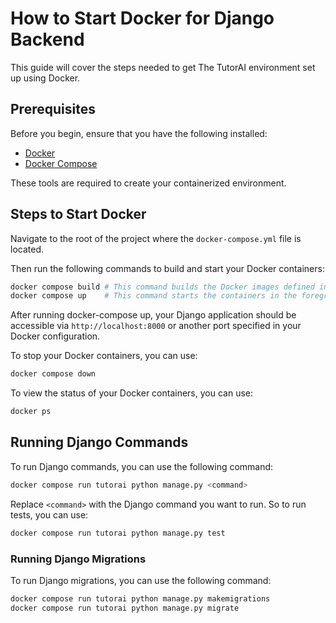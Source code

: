 # How to Start Docker for Django Backend
This guide will cover the steps needed to get The TutorAI environment set up using Docker.

## Prerequisites
Before you begin, ensure that you have the following installed:

- [Docker](https://docs.docker.com/get-docker/)
- [Docker Compose](https://docs.docker.com/compose/install/)

These tools are required to create your containerized environment.

## Steps to Start Docker
Navigate to the root of the project where the `docker-compose.yml` file is located.

Then run the following commands to build and start your Docker containers:

```bash
docker compose build # This command builds the Docker images defined in your docker-compose.yml file.
docker compose up    # This command starts the containers in the foreground. Add -d to run them in the background.
```

After running docker-compose up, your Django application should be accessible via `http://localhost:8000` or another port specified in your Docker configuration.

To stop your Docker containers, you can use:

```bash
docker compose down
```

To view the status of your Docker containers, you can use:
```bash
docker ps
```

## Running Django Commands
To run Django commands, you can use the following command:

```bash
docker compose run tutorai python manage.py <command>
```

Replace `<command>` with the Django command you want to run.
So to run tests, you can use:

```bash
docker compose run tutorai python manage.py test
```

### Running Django Migrations
To run Django migrations, you can use the following command:

```bash
docker compose run tutorai python manage.py makemigrations
docker compose run tutorai python manage.py migrate
```
